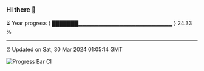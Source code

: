 ### Hi there 👋

⏳ Year progress { ███████▁▁▁▁▁▁▁▁▁▁▁▁▁▁▁▁▁▁▁▁▁▁▁ } 24.33 %

---

⏰ Updated on Sat, 30 Mar 2024 01:05:14 GMT

![Progress Bar CI](https://github.com/liununu/liununu/workflows/Progress%20Bar%20CI/badge.svg)
